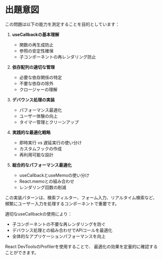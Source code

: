 # 出題意図

この問題は以下の能力を測定することを目的としています：

1. **useCallbackの基本理解**
   - 関数の再生成防止
   - 参照の安定性確保
   - 子コンポーネントの再レンダリング防止

2. **依存配列の適切な管理**
   - 必要な依存関係の特定
   - 不要な依存の除外
   - クロージャーの理解

3. **デバウンス処理の実装**
   - パフォーマンス最適化
   - ユーザー体験の向上
   - タイマー管理とクリーンアップ

4. **実践的な最適化戦略**
   - 即時実行 vs 遅延実行の使い分け
   - カスタムフックの作成
   - 再利用可能な設計

5. **総合的なパフォーマンス最適化**
   - useCallbackとuseMemoの使い分け
   - React.memoとの組み合わせ
   - レンダリング回数の削減

この実装パターンは、検索フィルター、フォーム入力、リアルタイム検索など、
頻繁にユーザー入力を処理するコンポーネントで重要です。

適切なuseCallbackの使用により：
- 子コンポーネントの不要な再レンダリングを防ぐ
- デバウンス処理との組み合わせでAPIコールを最適化
- 全体的なアプリケーションパフォーマンスを向上

React DevToolsのProfilerを使用することで、
最適化の効果を定量的に確認することができます。